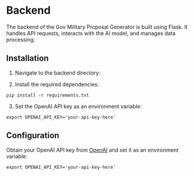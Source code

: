# Backend

The backend of the Gov Military Proposal Generator is built using Flask. It handles API requests, interacts with the AI model, and manages data processing.

## Installation

1. Navigate to the backend directory:

2. Install the required dependencies:

```
pip install -r requirements.txt
```

3. Set the OpenAI API key as an environment variable:

```
export OPENAI_API_KEY='your-api-key-here'
```

## Configuration

Obtain your OpenAI API key from [OpenAI](https://platform.openai.com/account/api-keys) and set it as an environment variable:

```
export OPENAI_API_KEY='your-api-key-here'
```